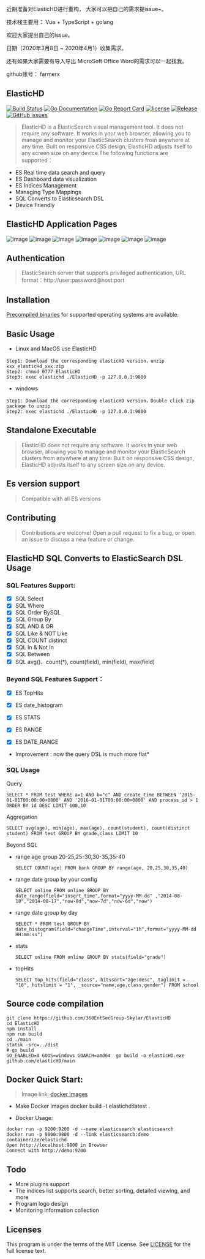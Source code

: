 近期准备对ElasticHD进行重构， 大家可以把自己的需求提issue~。  

技术栈主要用： Vue + TypeScript + golang 

欢迎大家提出自己的issue。

日期（2020年3月8日 ~ 2020年4月1）收集需求。 

还有如果大家需要有导入导出 MicroSoft Office Word的需求可以一起找我。 

github账号： farmerx

ElasticHD
-----------
[![Build Status](https://travis-ci.org/360EntSecGroup-Skylar/ElasticHD.svg?branch=master)](https://travis-ci.org/360EntSecGroup-Skylar/ElasticHD)
[![Go Documentation](http://img.shields.io/badge/go-documentation-blue.svg?style=flat-square)](https://godoc.org/github.com/360EntSecGroup-Skylar/ElasticHD/main)
[![Go Report Card](https://goreportcard.com/badge/github.com/Luxurioust/aurora)](https://goreportcard.com/report/github.com/360EntSecGroup-Skylar/elasticHD/main)
[![license](https://img.shields.io/github/license/mashape/apistatus.svg?maxAge=2592000)](https://github.com/360EntSecGroup-Skylar/elasticHD/blob/master/LICENSE)
[![Release](https://img.shields.io/github/release/360EntSecGroup-Skylar/ElasticHD.svg?label=Release)](https://github.com/360EntSecGroup-Skylar/ElasticHD/releases/latest)
[![GitHub issues](https://img.shields.io/github/issues/360EntSecGroup-Skylar/ElasticHD.svg)](https://github.com/360EntSecGroup-Skylar/ElasticHD/issues)
> ElasticHD is a ElasticSearch visual management tool. It does not require any software. It works in your web browser, allowing you to manage and monitor your ElasticSearch clusters from anywhere at any time. Built on responsive CSS design, ElasticHD adjusts itself to any screen size on any device.The following functions are supported：
 * ES Real time data search and query
 * ES Dashboard data visualization
 * ES Indices Management
 * Managing Type Mappings
 * SQL Converts to Elasticsearch DSL
 * Device Friendly
 
 

## ElasticHD Application Pages

![image](https://github.com/360EntSecGroup-Skylar/ElasticHD/blob/master/Elastic%20HD%20Dashboard.png)
![image](https://github.com/360EntSecGroup-Skylar/ElasticHD/blob/master/Elastic%20HD%20Dashboard%20(2).png)
![image](https://github.com/360EntSecGroup-Skylar/ElasticHD/blob/master/Elastic%20HD%20Dashboard%20(3).png)
![image](https://github.com/360EntSecGroup-Skylar/ElasticHD/blob/master/Elastic%20HD%20Dashboard%20(4).png)
![image](https://github.com/360EntSecGroup-Skylar/ElasticHD/blob/master/Elastic%20HD%20Dashboard%20(5).png)
![image](https://github.com/360EntSecGroup-Skylar/ElasticHD/blob/master/Elastic%20HD%20Dashboard%20(6).png)
![image](https://github.com/360EntSecGroup-Skylar/ElasticHD/blob/master/Elastic%20HD%20Dashboard%20(7).png)
 
## Authentication
> ElasticSearch server that supports privileged authentication, URL format：http://user:password@host:port

## Installation

[Precompiled binaries]( https://github.com/360EntSecGroup-Skylar/ElasticHD/releases/) for supported operating systems are available.

## Basic Usage

 * Linux and MacOS use ElasticHD 
 ```
 Step1: Download the corresponding elasticHD version，unzip xxx_elasticHd_xxx.zip
 Step2: chmod 0777 ElasticHD
 Step3: exec elastichd ./ElasticHD -p 127.0.0.1:9800 
 ```
 * windows
 ```
 Step1: Download the corresponding elasticHD version，Double click zip package to unzip
 Step2: exec elastichd ./ElasticHD -p 127.0.0.1:9800 
 ```
 
## Standalone Executable 

> ElasticHD does not require any software. It works in your web browser, allowing you to manage and monitor your ElasticSearch clusters from anywhere at any time. Built on responsive CSS design, ElasticHD adjusts itself to any screen size on any device.

## Es version support

> Compatible with all ES versions

## Contributing

> Contributions are welcome! Open a pull request to fix a bug, or open an issue to discuss a new feature or change.

## ElasticHD SQL Converts to ElasticSearch DSL Usage

### SQL Features Support:

- [x] SQL Select
- [x] SQL Where
- [x] SQL Order BySQL
- [x] SQL Group By
- [x] SQL AND & OR
- [x] SQL Like & NOT Like
- [x] SQL COUNT distinct
- [x] SQL In & Not In
- [x] SQL Between
- [x] SQL avg()、count(*), count(field), min(field), max(field)

### Beyond SQL Features Support：

- [x] ES TopHits
- [x] ES date_histogram
- [x] ES STATS
- [x] ES RANGE
- [x] ES DATE_RANGE



* Improvement : now the query DSL is much more flat*


### SQL Usage

Query
```
SELECT * FROM test WHERE a=1 AND b="c" AND create_time BETWEEN '2015-01-01T00:00:00+0800' AND '2016-01-01T00:00:00+0800' AND process_id > 1 ORDER BY id DESC LIMIT 100,10
```
Aggregation
```
SELECT avg(age), min(age), max(age), count(student), count(distinct student) FROM test GROUP BY grade,class LIMIT 10
```
Beyond SQL
 * range age group 20-25,25-30,30-35,35-40
 
    ```
    SELECT COUNT(age) FROM bank GROUP BY range(age, 20,25,30,35,40)
    ```
 * range date group by your config
 
    ```
    SELECT online FROM online GROUP BY date_range(field="insert_time",format="yyyy-MM-dd" ,"2014-08-18","2014-08-17","now-8d","now-7d","now-6d","now")
    ```
 * range date group by day

    ```
    SELECT * FROM test GROUP BY date_histogram(field="changeTime",interval="1h",format="yyyy-MM-dd HH:mm:ss")
    ```
 * stats
    ```
    SELECT online FROM online GROUP BY stats(field="grade")
    ```
 * topHits
    ```
    SELECT top_hits(field="class", hitssort="age:desc", taglimit = "10", hitslimit = "1", _source="name,age,class,gender") FROM school
    ```


## Source code compilation

```
git clone https://github.com/360EntSecGroup-Skylar/ElasticHD
cd ElasticHD
npm install
npm run build
cd ./main
statik -src=../dist
# go build
GO_ENABLED=0 GOOS=windows GOARCH=amd64  go build -o elasticHD.exe github.com/elasticHD/main
```

## Docker Quick Start:

> Image link: [docker images](https://hub.docker.com/r/containerize/elastichd/)

* Make Docker Images
docker build -t elastichd:latest .

* Docker Usage:

```
docker run -p 9200:9200 -d --name elasticsearch elasticsearch
docker run -p 9800:9800 -d --link elasticsearch:demo containerize/elastichd
Open http://localhost:9800 in Browser
Connect with http://demo:9200

```


## Todo
* More plugins support
* The indices list supports search, better sorting, detailed viewing, and more
* Program logo design
* Monitoring information collection

## Licenses

This program is under the terms of the MIT License. See [LICENSE](https://github.com/360EntSecGroup-Skylar/ElasticHD/blob/master/LICENSE) for the full license text.
